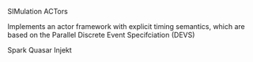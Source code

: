 SIMulation ACTors


Implements an actor framework with explicit timing semantics, which are based on the 
Parallel Discrete Event Specifciation (DEVS)

Spark
Quasar
Injekt